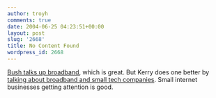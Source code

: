 ```yaml
---
author: troyh
comments: true
date: 2004-06-25 04:23:51+00:00
layout: post
slug: '2668'
title: No Content Found
wordpress_id: 2668
---
```


[Bush talks up broadband](http://www.infoworld.com/article/04/06/24/HNbushbroadband_1.html?source=rss&url=http://www.infoworld.com/article/04/06/24/HNbushbroadband_1.html), which is great. But Kerry does one better by [talking about broadband and small tech companies](http://news.com.com/Kerry+makes+pitch+to+high+tech/2100-1028_3-5246632.html?part=rss&tag=5246632&subj=news.1028.5). Small internet businesses getting attention is good.

